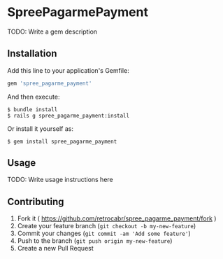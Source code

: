 # SpreePagarmePayment

TODO: Write a gem description

## Installation

Add this line to your application's Gemfile:

```ruby
gem 'spree_pagarme_payment'
```

And then execute:

    $ bundle install
    $ rails g spree_pagarme_payment:install

Or install it yourself as:

    $ gem install spree_pagarme_payment

## Usage

TODO: Write usage instructions here

## Contributing

1. Fork it ( https://github.com/retrocabr/spree_pagarme_payment/fork )
2. Create your feature branch (`git checkout -b my-new-feature`)
3. Commit your changes (`git commit -am 'Add some feature'`)
4. Push to the branch (`git push origin my-new-feature`)
5. Create a new Pull Request
